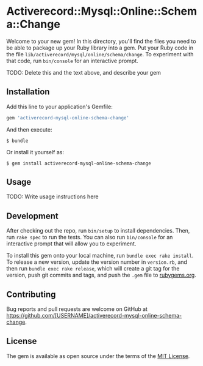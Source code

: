 # Activerecord::Mysql::Online::Schema::Change

Welcome to your new gem! In this directory, you'll find the files you need to be able to package up your Ruby library into a gem. Put your Ruby code in the file `lib/activerecord/mysql/online/schema/change`. To experiment with that code, run `bin/console` for an interactive prompt.

TODO: Delete this and the text above, and describe your gem

## Installation

Add this line to your application's Gemfile:

```ruby
gem 'activerecord-mysql-online-schema-change'
```

And then execute:

    $ bundle

Or install it yourself as:

    $ gem install activerecord-mysql-online-schema-change

## Usage

TODO: Write usage instructions here

## Development

After checking out the repo, run `bin/setup` to install dependencies. Then, run `rake spec` to run the tests. You can also run `bin/console` for an interactive prompt that will allow you to experiment.

To install this gem onto your local machine, run `bundle exec rake install`. To release a new version, update the version number in `version.rb`, and then run `bundle exec rake release`, which will create a git tag for the version, push git commits and tags, and push the `.gem` file to [rubygems.org](https://rubygems.org).

## Contributing

Bug reports and pull requests are welcome on GitHub at https://github.com/[USERNAME]/activerecord-mysql-online-schema-change.


## License

The gem is available as open source under the terms of the [MIT License](http://opensource.org/licenses/MIT).

